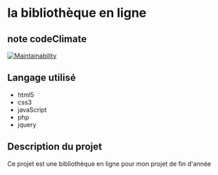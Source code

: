 
# la bibliothèque en ligne 

## note codeClimate
[![Maintainability](https://api.codeclimate.com/v1/badges/d4cfbe2a4d214b9d2653/maintainability)](https://codeclimate.com/github/chaigwen-2906/bibliotheque-en-ligne/maintainability)


## Langage utilisé
* html5 
* css3
* javaScript
* php
* jquery


## Description du projet
Ce projet est une bibliothèque en ligne pour mon projet de fin d'année

